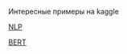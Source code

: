 Интересные примеры на kaggle

[NLP](https://www.kaggle.com/shahules/basic-eda-cleaning-and-glove)

[BERT](https://www.kaggle.com/mikhaylov/nlp-with-disaster-tweets-rus/edit)